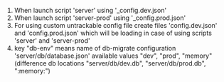 1. When launch script 'server' using '_config.dev.json'
2. When launch script 'server-prod' using '_config.prod.json'
3. For using custom untrackable config file create files 'config.dev.json' and 'config.prod.json' which will be loading in case of using scripts 'server' and 'server-prod' 
4. key "db-env" means name of db-migrate configuration 'server/db/database.json' available values "dev", "prod", "memory"(difference db locations "server/db/dev.db", "server/db/prod.db",  ":memory:")